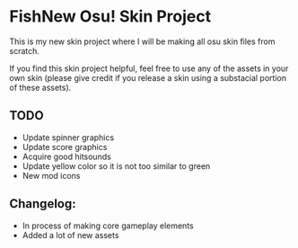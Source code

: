 # FishNew Osu! Skin Project

This is my new skin project where I will be making all osu skin files from scratch.

If you find this skin project helpful, feel free to use any of the assets in your own skin (please give credit if you release a skin using a substacial portion of these assets).

## TODO ##
- Update spinner graphics
- Update score graphics
- Acquire good hitsounds
- Update yellow color so it is not too similar to green
- New mod icons

## Changelog: ##
- In process of making core gameplay elements
- Added a lot of new assets
